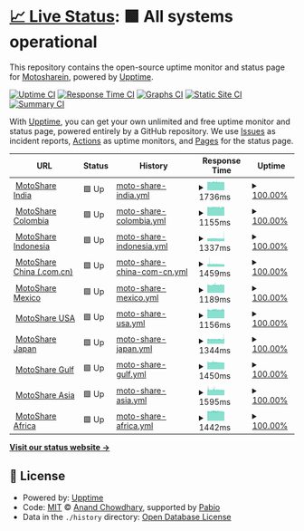 # [📈 Live Status](https://Motosharein.github.io/moto-monitor-upptime): <!--live status--> **🟩 All systems operational**

This repository contains the open-source uptime monitor and status page for [Motosharein](https://Motosharein.github.io/moto-monitor-upptime), powered by [Upptime](https://github.com/upptime/upptime).

[![Uptime CI](https://github.com/Motosharein/moto-monitor-upptime/workflows/Uptime%20CI/badge.svg)](https://github.com/Motosharein/moto-monitor-upptime/actions?query=workflow%3A%22Uptime+CI%22)
[![Response Time CI](https://github.com/Motosharein/moto-monitor-upptime/workflows/Response%20Time%20CI/badge.svg)](https://github.com/Motosharein/moto-monitor-upptime/actions?query=workflow%3A%22Response+Time+CI%22)
[![Graphs CI](https://github.com/Motosharein/moto-monitor-upptime/workflows/Graphs%20CI/badge.svg)](https://github.com/Motosharein/moto-monitor-upptime/actions?query=workflow%3A%22Graphs+CI%22)
[![Static Site CI](https://github.com/Motosharein/moto-monitor-upptime/workflows/Static%20Site%20CI/badge.svg)](https://github.com/Motosharein/moto-monitor-upptime/actions?query=workflow%3A%22Static+Site+CI%22)
[![Summary CI](https://github.com/Motosharein/moto-monitor-upptime/workflows/Summary%20CI/badge.svg)](https://github.com/Motosharein/moto-monitor-upptime/actions?query=workflow%3A%22Summary+CI%22)

With [Upptime](https://upptime.js.org), you can get your own unlimited and free uptime monitor and status page, powered entirely by a GitHub repository. We use [Issues](https://github.com/Motosharein/moto-monitor-upptime/issues) as incident reports, [Actions](https://github.com/Motosharein/moto-monitor-upptime/actions) as uptime monitors, and [Pages](https://Motosharein.github.io/moto-monitor-upptime) for the status page.

<!--start: status pages-->
<!-- This summary is generated by Upptime (https://github.com/upptime/upptime) -->
<!-- Do not edit this manually, your changes will be overwritten -->
<!-- prettier-ignore -->
| URL | Status | History | Response Time | Uptime |
| --- | ------ | ------- | ------------- | ------ |
| <img alt="" src="https://icons.duckduckgo.com/ip3/motoshare.in.ico" height="13"> [MotoShare India](https://motoshare.in) | 🟩 Up | [moto-share-india.yml](https://github.com/Motosharein/moto-monitor-upptime/commits/HEAD/history/moto-share-india.yml) | <details><summary><img alt="Response time graph" src="./graphs/moto-share-india/response-time-week.png" height="20"> 1736ms</summary><br><a href="https://Motosharein.github.io/moto-monitor-upptime/history/moto-share-india"><img alt="Response time 1736" src="https://img.shields.io/endpoint?url=https%3A%2F%2Fraw.githubusercontent.com%2FMotosharein%2Fmoto-monitor-upptime%2FHEAD%2Fapi%2Fmoto-share-india%2Fresponse-time.json"></a><br><a href="https://Motosharein.github.io/moto-monitor-upptime/history/moto-share-india"><img alt="24-hour response time 1722" src="https://img.shields.io/endpoint?url=https%3A%2F%2Fraw.githubusercontent.com%2FMotosharein%2Fmoto-monitor-upptime%2FHEAD%2Fapi%2Fmoto-share-india%2Fresponse-time-day.json"></a><br><a href="https://Motosharein.github.io/moto-monitor-upptime/history/moto-share-india"><img alt="7-day response time 1736" src="https://img.shields.io/endpoint?url=https%3A%2F%2Fraw.githubusercontent.com%2FMotosharein%2Fmoto-monitor-upptime%2FHEAD%2Fapi%2Fmoto-share-india%2Fresponse-time-week.json"></a><br><a href="https://Motosharein.github.io/moto-monitor-upptime/history/moto-share-india"><img alt="30-day response time 1736" src="https://img.shields.io/endpoint?url=https%3A%2F%2Fraw.githubusercontent.com%2FMotosharein%2Fmoto-monitor-upptime%2FHEAD%2Fapi%2Fmoto-share-india%2Fresponse-time-month.json"></a><br><a href="https://Motosharein.github.io/moto-monitor-upptime/history/moto-share-india"><img alt="1-year response time 1736" src="https://img.shields.io/endpoint?url=https%3A%2F%2Fraw.githubusercontent.com%2FMotosharein%2Fmoto-monitor-upptime%2FHEAD%2Fapi%2Fmoto-share-india%2Fresponse-time-year.json"></a></details> | <details><summary><a href="https://Motosharein.github.io/moto-monitor-upptime/history/moto-share-india">100.00%</a></summary><a href="https://Motosharein.github.io/moto-monitor-upptime/history/moto-share-india"><img alt="All-time uptime 100.00%" src="https://img.shields.io/endpoint?url=https%3A%2F%2Fraw.githubusercontent.com%2FMotosharein%2Fmoto-monitor-upptime%2FHEAD%2Fapi%2Fmoto-share-india%2Fuptime.json"></a><br><a href="https://Motosharein.github.io/moto-monitor-upptime/history/moto-share-india"><img alt="24-hour uptime 100.00%" src="https://img.shields.io/endpoint?url=https%3A%2F%2Fraw.githubusercontent.com%2FMotosharein%2Fmoto-monitor-upptime%2FHEAD%2Fapi%2Fmoto-share-india%2Fuptime-day.json"></a><br><a href="https://Motosharein.github.io/moto-monitor-upptime/history/moto-share-india"><img alt="7-day uptime 100.00%" src="https://img.shields.io/endpoint?url=https%3A%2F%2Fraw.githubusercontent.com%2FMotosharein%2Fmoto-monitor-upptime%2FHEAD%2Fapi%2Fmoto-share-india%2Fuptime-week.json"></a><br><a href="https://Motosharein.github.io/moto-monitor-upptime/history/moto-share-india"><img alt="30-day uptime 100.00%" src="https://img.shields.io/endpoint?url=https%3A%2F%2Fraw.githubusercontent.com%2FMotosharein%2Fmoto-monitor-upptime%2FHEAD%2Fapi%2Fmoto-share-india%2Fuptime-month.json"></a><br><a href="https://Motosharein.github.io/moto-monitor-upptime/history/moto-share-india"><img alt="1-year uptime 100.00%" src="https://img.shields.io/endpoint?url=https%3A%2F%2Fraw.githubusercontent.com%2FMotosharein%2Fmoto-monitor-upptime%2FHEAD%2Fapi%2Fmoto-share-india%2Fuptime-year.json"></a></details>
| <img alt="" src="https://icons.duckduckgo.com/ip3/motoshare.co.ico" height="13"> [MotoShare Colombia](https://motoshare.co) | 🟩 Up | [moto-share-colombia.yml](https://github.com/Motosharein/moto-monitor-upptime/commits/HEAD/history/moto-share-colombia.yml) | <details><summary><img alt="Response time graph" src="./graphs/moto-share-colombia/response-time-week.png" height="20"> 1155ms</summary><br><a href="https://Motosharein.github.io/moto-monitor-upptime/history/moto-share-colombia"><img alt="Response time 1155" src="https://img.shields.io/endpoint?url=https%3A%2F%2Fraw.githubusercontent.com%2FMotosharein%2Fmoto-monitor-upptime%2FHEAD%2Fapi%2Fmoto-share-colombia%2Fresponse-time.json"></a><br><a href="https://Motosharein.github.io/moto-monitor-upptime/history/moto-share-colombia"><img alt="24-hour response time 1150" src="https://img.shields.io/endpoint?url=https%3A%2F%2Fraw.githubusercontent.com%2FMotosharein%2Fmoto-monitor-upptime%2FHEAD%2Fapi%2Fmoto-share-colombia%2Fresponse-time-day.json"></a><br><a href="https://Motosharein.github.io/moto-monitor-upptime/history/moto-share-colombia"><img alt="7-day response time 1155" src="https://img.shields.io/endpoint?url=https%3A%2F%2Fraw.githubusercontent.com%2FMotosharein%2Fmoto-monitor-upptime%2FHEAD%2Fapi%2Fmoto-share-colombia%2Fresponse-time-week.json"></a><br><a href="https://Motosharein.github.io/moto-monitor-upptime/history/moto-share-colombia"><img alt="30-day response time 1155" src="https://img.shields.io/endpoint?url=https%3A%2F%2Fraw.githubusercontent.com%2FMotosharein%2Fmoto-monitor-upptime%2FHEAD%2Fapi%2Fmoto-share-colombia%2Fresponse-time-month.json"></a><br><a href="https://Motosharein.github.io/moto-monitor-upptime/history/moto-share-colombia"><img alt="1-year response time 1155" src="https://img.shields.io/endpoint?url=https%3A%2F%2Fraw.githubusercontent.com%2FMotosharein%2Fmoto-monitor-upptime%2FHEAD%2Fapi%2Fmoto-share-colombia%2Fresponse-time-year.json"></a></details> | <details><summary><a href="https://Motosharein.github.io/moto-monitor-upptime/history/moto-share-colombia">100.00%</a></summary><a href="https://Motosharein.github.io/moto-monitor-upptime/history/moto-share-colombia"><img alt="All-time uptime 100.00%" src="https://img.shields.io/endpoint?url=https%3A%2F%2Fraw.githubusercontent.com%2FMotosharein%2Fmoto-monitor-upptime%2FHEAD%2Fapi%2Fmoto-share-colombia%2Fuptime.json"></a><br><a href="https://Motosharein.github.io/moto-monitor-upptime/history/moto-share-colombia"><img alt="24-hour uptime 100.00%" src="https://img.shields.io/endpoint?url=https%3A%2F%2Fraw.githubusercontent.com%2FMotosharein%2Fmoto-monitor-upptime%2FHEAD%2Fapi%2Fmoto-share-colombia%2Fuptime-day.json"></a><br><a href="https://Motosharein.github.io/moto-monitor-upptime/history/moto-share-colombia"><img alt="7-day uptime 100.00%" src="https://img.shields.io/endpoint?url=https%3A%2F%2Fraw.githubusercontent.com%2FMotosharein%2Fmoto-monitor-upptime%2FHEAD%2Fapi%2Fmoto-share-colombia%2Fuptime-week.json"></a><br><a href="https://Motosharein.github.io/moto-monitor-upptime/history/moto-share-colombia"><img alt="30-day uptime 100.00%" src="https://img.shields.io/endpoint?url=https%3A%2F%2Fraw.githubusercontent.com%2FMotosharein%2Fmoto-monitor-upptime%2FHEAD%2Fapi%2Fmoto-share-colombia%2Fuptime-month.json"></a><br><a href="https://Motosharein.github.io/moto-monitor-upptime/history/moto-share-colombia"><img alt="1-year uptime 100.00%" src="https://img.shields.io/endpoint?url=https%3A%2F%2Fraw.githubusercontent.com%2FMotosharein%2Fmoto-monitor-upptime%2FHEAD%2Fapi%2Fmoto-share-colombia%2Fuptime-year.json"></a></details>
| <img alt="" src="https://icons.duckduckgo.com/ip3/motoshare.id.ico" height="13"> [MotoShare Indonesia](https://motoshare.id) | 🟩 Up | [moto-share-indonesia.yml](https://github.com/Motosharein/moto-monitor-upptime/commits/HEAD/history/moto-share-indonesia.yml) | <details><summary><img alt="Response time graph" src="./graphs/moto-share-indonesia/response-time-week.png" height="20"> 1337ms</summary><br><a href="https://Motosharein.github.io/moto-monitor-upptime/history/moto-share-indonesia"><img alt="Response time 1337" src="https://img.shields.io/endpoint?url=https%3A%2F%2Fraw.githubusercontent.com%2FMotosharein%2Fmoto-monitor-upptime%2FHEAD%2Fapi%2Fmoto-share-indonesia%2Fresponse-time.json"></a><br><a href="https://Motosharein.github.io/moto-monitor-upptime/history/moto-share-indonesia"><img alt="24-hour response time 1338" src="https://img.shields.io/endpoint?url=https%3A%2F%2Fraw.githubusercontent.com%2FMotosharein%2Fmoto-monitor-upptime%2FHEAD%2Fapi%2Fmoto-share-indonesia%2Fresponse-time-day.json"></a><br><a href="https://Motosharein.github.io/moto-monitor-upptime/history/moto-share-indonesia"><img alt="7-day response time 1337" src="https://img.shields.io/endpoint?url=https%3A%2F%2Fraw.githubusercontent.com%2FMotosharein%2Fmoto-monitor-upptime%2FHEAD%2Fapi%2Fmoto-share-indonesia%2Fresponse-time-week.json"></a><br><a href="https://Motosharein.github.io/moto-monitor-upptime/history/moto-share-indonesia"><img alt="30-day response time 1337" src="https://img.shields.io/endpoint?url=https%3A%2F%2Fraw.githubusercontent.com%2FMotosharein%2Fmoto-monitor-upptime%2FHEAD%2Fapi%2Fmoto-share-indonesia%2Fresponse-time-month.json"></a><br><a href="https://Motosharein.github.io/moto-monitor-upptime/history/moto-share-indonesia"><img alt="1-year response time 1337" src="https://img.shields.io/endpoint?url=https%3A%2F%2Fraw.githubusercontent.com%2FMotosharein%2Fmoto-monitor-upptime%2FHEAD%2Fapi%2Fmoto-share-indonesia%2Fresponse-time-year.json"></a></details> | <details><summary><a href="https://Motosharein.github.io/moto-monitor-upptime/history/moto-share-indonesia">100.00%</a></summary><a href="https://Motosharein.github.io/moto-monitor-upptime/history/moto-share-indonesia"><img alt="All-time uptime 100.00%" src="https://img.shields.io/endpoint?url=https%3A%2F%2Fraw.githubusercontent.com%2FMotosharein%2Fmoto-monitor-upptime%2FHEAD%2Fapi%2Fmoto-share-indonesia%2Fuptime.json"></a><br><a href="https://Motosharein.github.io/moto-monitor-upptime/history/moto-share-indonesia"><img alt="24-hour uptime 100.00%" src="https://img.shields.io/endpoint?url=https%3A%2F%2Fraw.githubusercontent.com%2FMotosharein%2Fmoto-monitor-upptime%2FHEAD%2Fapi%2Fmoto-share-indonesia%2Fuptime-day.json"></a><br><a href="https://Motosharein.github.io/moto-monitor-upptime/history/moto-share-indonesia"><img alt="7-day uptime 100.00%" src="https://img.shields.io/endpoint?url=https%3A%2F%2Fraw.githubusercontent.com%2FMotosharein%2Fmoto-monitor-upptime%2FHEAD%2Fapi%2Fmoto-share-indonesia%2Fuptime-week.json"></a><br><a href="https://Motosharein.github.io/moto-monitor-upptime/history/moto-share-indonesia"><img alt="30-day uptime 100.00%" src="https://img.shields.io/endpoint?url=https%3A%2F%2Fraw.githubusercontent.com%2FMotosharein%2Fmoto-monitor-upptime%2FHEAD%2Fapi%2Fmoto-share-indonesia%2Fuptime-month.json"></a><br><a href="https://Motosharein.github.io/moto-monitor-upptime/history/moto-share-indonesia"><img alt="1-year uptime 100.00%" src="https://img.shields.io/endpoint?url=https%3A%2F%2Fraw.githubusercontent.com%2FMotosharein%2Fmoto-monitor-upptime%2FHEAD%2Fapi%2Fmoto-share-indonesia%2Fuptime-year.json"></a></details>
| <img alt="" src="https://icons.duckduckgo.com/ip3/motoshare.com.cn.ico" height="13"> [MotoShare China (.com.cn)](https://motoshare.com.cn) | 🟩 Up | [moto-share-china-com-cn.yml](https://github.com/Motosharein/moto-monitor-upptime/commits/HEAD/history/moto-share-china-com-cn.yml) | <details><summary><img alt="Response time graph" src="./graphs/moto-share-china-com-cn/response-time-week.png" height="20"> 1459ms</summary><br><a href="https://Motosharein.github.io/moto-monitor-upptime/history/moto-share-china-com-cn"><img alt="Response time 1459" src="https://img.shields.io/endpoint?url=https%3A%2F%2Fraw.githubusercontent.com%2FMotosharein%2Fmoto-monitor-upptime%2FHEAD%2Fapi%2Fmoto-share-china-com-cn%2Fresponse-time.json"></a><br><a href="https://Motosharein.github.io/moto-monitor-upptime/history/moto-share-china-com-cn"><img alt="24-hour response time 1407" src="https://img.shields.io/endpoint?url=https%3A%2F%2Fraw.githubusercontent.com%2FMotosharein%2Fmoto-monitor-upptime%2FHEAD%2Fapi%2Fmoto-share-china-com-cn%2Fresponse-time-day.json"></a><br><a href="https://Motosharein.github.io/moto-monitor-upptime/history/moto-share-china-com-cn"><img alt="7-day response time 1459" src="https://img.shields.io/endpoint?url=https%3A%2F%2Fraw.githubusercontent.com%2FMotosharein%2Fmoto-monitor-upptime%2FHEAD%2Fapi%2Fmoto-share-china-com-cn%2Fresponse-time-week.json"></a><br><a href="https://Motosharein.github.io/moto-monitor-upptime/history/moto-share-china-com-cn"><img alt="30-day response time 1459" src="https://img.shields.io/endpoint?url=https%3A%2F%2Fraw.githubusercontent.com%2FMotosharein%2Fmoto-monitor-upptime%2FHEAD%2Fapi%2Fmoto-share-china-com-cn%2Fresponse-time-month.json"></a><br><a href="https://Motosharein.github.io/moto-monitor-upptime/history/moto-share-china-com-cn"><img alt="1-year response time 1459" src="https://img.shields.io/endpoint?url=https%3A%2F%2Fraw.githubusercontent.com%2FMotosharein%2Fmoto-monitor-upptime%2FHEAD%2Fapi%2Fmoto-share-china-com-cn%2Fresponse-time-year.json"></a></details> | <details><summary><a href="https://Motosharein.github.io/moto-monitor-upptime/history/moto-share-china-com-cn">100.00%</a></summary><a href="https://Motosharein.github.io/moto-monitor-upptime/history/moto-share-china-com-cn"><img alt="All-time uptime 100.00%" src="https://img.shields.io/endpoint?url=https%3A%2F%2Fraw.githubusercontent.com%2FMotosharein%2Fmoto-monitor-upptime%2FHEAD%2Fapi%2Fmoto-share-china-com-cn%2Fuptime.json"></a><br><a href="https://Motosharein.github.io/moto-monitor-upptime/history/moto-share-china-com-cn"><img alt="24-hour uptime 100.00%" src="https://img.shields.io/endpoint?url=https%3A%2F%2Fraw.githubusercontent.com%2FMotosharein%2Fmoto-monitor-upptime%2FHEAD%2Fapi%2Fmoto-share-china-com-cn%2Fuptime-day.json"></a><br><a href="https://Motosharein.github.io/moto-monitor-upptime/history/moto-share-china-com-cn"><img alt="7-day uptime 100.00%" src="https://img.shields.io/endpoint?url=https%3A%2F%2Fraw.githubusercontent.com%2FMotosharein%2Fmoto-monitor-upptime%2FHEAD%2Fapi%2Fmoto-share-china-com-cn%2Fuptime-week.json"></a><br><a href="https://Motosharein.github.io/moto-monitor-upptime/history/moto-share-china-com-cn"><img alt="30-day uptime 100.00%" src="https://img.shields.io/endpoint?url=https%3A%2F%2Fraw.githubusercontent.com%2FMotosharein%2Fmoto-monitor-upptime%2FHEAD%2Fapi%2Fmoto-share-china-com-cn%2Fuptime-month.json"></a><br><a href="https://Motosharein.github.io/moto-monitor-upptime/history/moto-share-china-com-cn"><img alt="1-year uptime 100.00%" src="https://img.shields.io/endpoint?url=https%3A%2F%2Fraw.githubusercontent.com%2FMotosharein%2Fmoto-monitor-upptime%2FHEAD%2Fapi%2Fmoto-share-china-com-cn%2Fuptime-year.json"></a></details>
| <img alt="" src="https://icons.duckduckgo.com/ip3/motoshare.mx.ico" height="13"> [MotoShare Mexico](https://motoshare.mx) | 🟩 Up | [moto-share-mexico.yml](https://github.com/Motosharein/moto-monitor-upptime/commits/HEAD/history/moto-share-mexico.yml) | <details><summary><img alt="Response time graph" src="./graphs/moto-share-mexico/response-time-week.png" height="20"> 1189ms</summary><br><a href="https://Motosharein.github.io/moto-monitor-upptime/history/moto-share-mexico"><img alt="Response time 1189" src="https://img.shields.io/endpoint?url=https%3A%2F%2Fraw.githubusercontent.com%2FMotosharein%2Fmoto-monitor-upptime%2FHEAD%2Fapi%2Fmoto-share-mexico%2Fresponse-time.json"></a><br><a href="https://Motosharein.github.io/moto-monitor-upptime/history/moto-share-mexico"><img alt="24-hour response time 1198" src="https://img.shields.io/endpoint?url=https%3A%2F%2Fraw.githubusercontent.com%2FMotosharein%2Fmoto-monitor-upptime%2FHEAD%2Fapi%2Fmoto-share-mexico%2Fresponse-time-day.json"></a><br><a href="https://Motosharein.github.io/moto-monitor-upptime/history/moto-share-mexico"><img alt="7-day response time 1189" src="https://img.shields.io/endpoint?url=https%3A%2F%2Fraw.githubusercontent.com%2FMotosharein%2Fmoto-monitor-upptime%2FHEAD%2Fapi%2Fmoto-share-mexico%2Fresponse-time-week.json"></a><br><a href="https://Motosharein.github.io/moto-monitor-upptime/history/moto-share-mexico"><img alt="30-day response time 1189" src="https://img.shields.io/endpoint?url=https%3A%2F%2Fraw.githubusercontent.com%2FMotosharein%2Fmoto-monitor-upptime%2FHEAD%2Fapi%2Fmoto-share-mexico%2Fresponse-time-month.json"></a><br><a href="https://Motosharein.github.io/moto-monitor-upptime/history/moto-share-mexico"><img alt="1-year response time 1189" src="https://img.shields.io/endpoint?url=https%3A%2F%2Fraw.githubusercontent.com%2FMotosharein%2Fmoto-monitor-upptime%2FHEAD%2Fapi%2Fmoto-share-mexico%2Fresponse-time-year.json"></a></details> | <details><summary><a href="https://Motosharein.github.io/moto-monitor-upptime/history/moto-share-mexico">100.00%</a></summary><a href="https://Motosharein.github.io/moto-monitor-upptime/history/moto-share-mexico"><img alt="All-time uptime 100.00%" src="https://img.shields.io/endpoint?url=https%3A%2F%2Fraw.githubusercontent.com%2FMotosharein%2Fmoto-monitor-upptime%2FHEAD%2Fapi%2Fmoto-share-mexico%2Fuptime.json"></a><br><a href="https://Motosharein.github.io/moto-monitor-upptime/history/moto-share-mexico"><img alt="24-hour uptime 100.00%" src="https://img.shields.io/endpoint?url=https%3A%2F%2Fraw.githubusercontent.com%2FMotosharein%2Fmoto-monitor-upptime%2FHEAD%2Fapi%2Fmoto-share-mexico%2Fuptime-day.json"></a><br><a href="https://Motosharein.github.io/moto-monitor-upptime/history/moto-share-mexico"><img alt="7-day uptime 100.00%" src="https://img.shields.io/endpoint?url=https%3A%2F%2Fraw.githubusercontent.com%2FMotosharein%2Fmoto-monitor-upptime%2FHEAD%2Fapi%2Fmoto-share-mexico%2Fuptime-week.json"></a><br><a href="https://Motosharein.github.io/moto-monitor-upptime/history/moto-share-mexico"><img alt="30-day uptime 100.00%" src="https://img.shields.io/endpoint?url=https%3A%2F%2Fraw.githubusercontent.com%2FMotosharein%2Fmoto-monitor-upptime%2FHEAD%2Fapi%2Fmoto-share-mexico%2Fuptime-month.json"></a><br><a href="https://Motosharein.github.io/moto-monitor-upptime/history/moto-share-mexico"><img alt="1-year uptime 100.00%" src="https://img.shields.io/endpoint?url=https%3A%2F%2Fraw.githubusercontent.com%2FMotosharein%2Fmoto-monitor-upptime%2FHEAD%2Fapi%2Fmoto-share-mexico%2Fuptime-year.json"></a></details>
| <img alt="" src="https://icons.duckduckgo.com/ip3/motoshare.us.ico" height="13"> [MotoShare USA](https://motoshare.us) | 🟩 Up | [moto-share-usa.yml](https://github.com/Motosharein/moto-monitor-upptime/commits/HEAD/history/moto-share-usa.yml) | <details><summary><img alt="Response time graph" src="./graphs/moto-share-usa/response-time-week.png" height="20"> 1156ms</summary><br><a href="https://Motosharein.github.io/moto-monitor-upptime/history/moto-share-usa"><img alt="Response time 1156" src="https://img.shields.io/endpoint?url=https%3A%2F%2Fraw.githubusercontent.com%2FMotosharein%2Fmoto-monitor-upptime%2FHEAD%2Fapi%2Fmoto-share-usa%2Fresponse-time.json"></a><br><a href="https://Motosharein.github.io/moto-monitor-upptime/history/moto-share-usa"><img alt="24-hour response time 1150" src="https://img.shields.io/endpoint?url=https%3A%2F%2Fraw.githubusercontent.com%2FMotosharein%2Fmoto-monitor-upptime%2FHEAD%2Fapi%2Fmoto-share-usa%2Fresponse-time-day.json"></a><br><a href="https://Motosharein.github.io/moto-monitor-upptime/history/moto-share-usa"><img alt="7-day response time 1156" src="https://img.shields.io/endpoint?url=https%3A%2F%2Fraw.githubusercontent.com%2FMotosharein%2Fmoto-monitor-upptime%2FHEAD%2Fapi%2Fmoto-share-usa%2Fresponse-time-week.json"></a><br><a href="https://Motosharein.github.io/moto-monitor-upptime/history/moto-share-usa"><img alt="30-day response time 1156" src="https://img.shields.io/endpoint?url=https%3A%2F%2Fraw.githubusercontent.com%2FMotosharein%2Fmoto-monitor-upptime%2FHEAD%2Fapi%2Fmoto-share-usa%2Fresponse-time-month.json"></a><br><a href="https://Motosharein.github.io/moto-monitor-upptime/history/moto-share-usa"><img alt="1-year response time 1156" src="https://img.shields.io/endpoint?url=https%3A%2F%2Fraw.githubusercontent.com%2FMotosharein%2Fmoto-monitor-upptime%2FHEAD%2Fapi%2Fmoto-share-usa%2Fresponse-time-year.json"></a></details> | <details><summary><a href="https://Motosharein.github.io/moto-monitor-upptime/history/moto-share-usa">100.00%</a></summary><a href="https://Motosharein.github.io/moto-monitor-upptime/history/moto-share-usa"><img alt="All-time uptime 100.00%" src="https://img.shields.io/endpoint?url=https%3A%2F%2Fraw.githubusercontent.com%2FMotosharein%2Fmoto-monitor-upptime%2FHEAD%2Fapi%2Fmoto-share-usa%2Fuptime.json"></a><br><a href="https://Motosharein.github.io/moto-monitor-upptime/history/moto-share-usa"><img alt="24-hour uptime 100.00%" src="https://img.shields.io/endpoint?url=https%3A%2F%2Fraw.githubusercontent.com%2FMotosharein%2Fmoto-monitor-upptime%2FHEAD%2Fapi%2Fmoto-share-usa%2Fuptime-day.json"></a><br><a href="https://Motosharein.github.io/moto-monitor-upptime/history/moto-share-usa"><img alt="7-day uptime 100.00%" src="https://img.shields.io/endpoint?url=https%3A%2F%2Fraw.githubusercontent.com%2FMotosharein%2Fmoto-monitor-upptime%2FHEAD%2Fapi%2Fmoto-share-usa%2Fuptime-week.json"></a><br><a href="https://Motosharein.github.io/moto-monitor-upptime/history/moto-share-usa"><img alt="30-day uptime 100.00%" src="https://img.shields.io/endpoint?url=https%3A%2F%2Fraw.githubusercontent.com%2FMotosharein%2Fmoto-monitor-upptime%2FHEAD%2Fapi%2Fmoto-share-usa%2Fuptime-month.json"></a><br><a href="https://Motosharein.github.io/moto-monitor-upptime/history/moto-share-usa"><img alt="1-year uptime 100.00%" src="https://img.shields.io/endpoint?url=https%3A%2F%2Fraw.githubusercontent.com%2FMotosharein%2Fmoto-monitor-upptime%2FHEAD%2Fapi%2Fmoto-share-usa%2Fuptime-year.json"></a></details>
| <img alt="" src="https://icons.duckduckgo.com/ip3/motoshare.jp.ico" height="13"> [MotoShare Japan](https://motoshare.jp) | 🟩 Up | [moto-share-japan.yml](https://github.com/Motosharein/moto-monitor-upptime/commits/HEAD/history/moto-share-japan.yml) | <details><summary><img alt="Response time graph" src="./graphs/moto-share-japan/response-time-week.png" height="20"> 1344ms</summary><br><a href="https://Motosharein.github.io/moto-monitor-upptime/history/moto-share-japan"><img alt="Response time 1344" src="https://img.shields.io/endpoint?url=https%3A%2F%2Fraw.githubusercontent.com%2FMotosharein%2Fmoto-monitor-upptime%2FHEAD%2Fapi%2Fmoto-share-japan%2Fresponse-time.json"></a><br><a href="https://Motosharein.github.io/moto-monitor-upptime/history/moto-share-japan"><img alt="24-hour response time 1339" src="https://img.shields.io/endpoint?url=https%3A%2F%2Fraw.githubusercontent.com%2FMotosharein%2Fmoto-monitor-upptime%2FHEAD%2Fapi%2Fmoto-share-japan%2Fresponse-time-day.json"></a><br><a href="https://Motosharein.github.io/moto-monitor-upptime/history/moto-share-japan"><img alt="7-day response time 1344" src="https://img.shields.io/endpoint?url=https%3A%2F%2Fraw.githubusercontent.com%2FMotosharein%2Fmoto-monitor-upptime%2FHEAD%2Fapi%2Fmoto-share-japan%2Fresponse-time-week.json"></a><br><a href="https://Motosharein.github.io/moto-monitor-upptime/history/moto-share-japan"><img alt="30-day response time 1344" src="https://img.shields.io/endpoint?url=https%3A%2F%2Fraw.githubusercontent.com%2FMotosharein%2Fmoto-monitor-upptime%2FHEAD%2Fapi%2Fmoto-share-japan%2Fresponse-time-month.json"></a><br><a href="https://Motosharein.github.io/moto-monitor-upptime/history/moto-share-japan"><img alt="1-year response time 1344" src="https://img.shields.io/endpoint?url=https%3A%2F%2Fraw.githubusercontent.com%2FMotosharein%2Fmoto-monitor-upptime%2FHEAD%2Fapi%2Fmoto-share-japan%2Fresponse-time-year.json"></a></details> | <details><summary><a href="https://Motosharein.github.io/moto-monitor-upptime/history/moto-share-japan">100.00%</a></summary><a href="https://Motosharein.github.io/moto-monitor-upptime/history/moto-share-japan"><img alt="All-time uptime 100.00%" src="https://img.shields.io/endpoint?url=https%3A%2F%2Fraw.githubusercontent.com%2FMotosharein%2Fmoto-monitor-upptime%2FHEAD%2Fapi%2Fmoto-share-japan%2Fuptime.json"></a><br><a href="https://Motosharein.github.io/moto-monitor-upptime/history/moto-share-japan"><img alt="24-hour uptime 100.00%" src="https://img.shields.io/endpoint?url=https%3A%2F%2Fraw.githubusercontent.com%2FMotosharein%2Fmoto-monitor-upptime%2FHEAD%2Fapi%2Fmoto-share-japan%2Fuptime-day.json"></a><br><a href="https://Motosharein.github.io/moto-monitor-upptime/history/moto-share-japan"><img alt="7-day uptime 100.00%" src="https://img.shields.io/endpoint?url=https%3A%2F%2Fraw.githubusercontent.com%2FMotosharein%2Fmoto-monitor-upptime%2FHEAD%2Fapi%2Fmoto-share-japan%2Fuptime-week.json"></a><br><a href="https://Motosharein.github.io/moto-monitor-upptime/history/moto-share-japan"><img alt="30-day uptime 100.00%" src="https://img.shields.io/endpoint?url=https%3A%2F%2Fraw.githubusercontent.com%2FMotosharein%2Fmoto-monitor-upptime%2FHEAD%2Fapi%2Fmoto-share-japan%2Fuptime-month.json"></a><br><a href="https://Motosharein.github.io/moto-monitor-upptime/history/moto-share-japan"><img alt="1-year uptime 100.00%" src="https://img.shields.io/endpoint?url=https%3A%2F%2Fraw.githubusercontent.com%2FMotosharein%2Fmoto-monitor-upptime%2FHEAD%2Fapi%2Fmoto-share-japan%2Fuptime-year.json"></a></details>
| <img alt="" src="https://icons.duckduckgo.com/ip3/motosharegulf.com.ico" height="13"> [MotoShare Gulf](https://motosharegulf.com) | 🟩 Up | [moto-share-gulf.yml](https://github.com/Motosharein/moto-monitor-upptime/commits/HEAD/history/moto-share-gulf.yml) | <details><summary><img alt="Response time graph" src="./graphs/moto-share-gulf/response-time-week.png" height="20"> 1450ms</summary><br><a href="https://Motosharein.github.io/moto-monitor-upptime/history/moto-share-gulf"><img alt="Response time 1450" src="https://img.shields.io/endpoint?url=https%3A%2F%2Fraw.githubusercontent.com%2FMotosharein%2Fmoto-monitor-upptime%2FHEAD%2Fapi%2Fmoto-share-gulf%2Fresponse-time.json"></a><br><a href="https://Motosharein.github.io/moto-monitor-upptime/history/moto-share-gulf"><img alt="24-hour response time 1418" src="https://img.shields.io/endpoint?url=https%3A%2F%2Fraw.githubusercontent.com%2FMotosharein%2Fmoto-monitor-upptime%2FHEAD%2Fapi%2Fmoto-share-gulf%2Fresponse-time-day.json"></a><br><a href="https://Motosharein.github.io/moto-monitor-upptime/history/moto-share-gulf"><img alt="7-day response time 1450" src="https://img.shields.io/endpoint?url=https%3A%2F%2Fraw.githubusercontent.com%2FMotosharein%2Fmoto-monitor-upptime%2FHEAD%2Fapi%2Fmoto-share-gulf%2Fresponse-time-week.json"></a><br><a href="https://Motosharein.github.io/moto-monitor-upptime/history/moto-share-gulf"><img alt="30-day response time 1450" src="https://img.shields.io/endpoint?url=https%3A%2F%2Fraw.githubusercontent.com%2FMotosharein%2Fmoto-monitor-upptime%2FHEAD%2Fapi%2Fmoto-share-gulf%2Fresponse-time-month.json"></a><br><a href="https://Motosharein.github.io/moto-monitor-upptime/history/moto-share-gulf"><img alt="1-year response time 1450" src="https://img.shields.io/endpoint?url=https%3A%2F%2Fraw.githubusercontent.com%2FMotosharein%2Fmoto-monitor-upptime%2FHEAD%2Fapi%2Fmoto-share-gulf%2Fresponse-time-year.json"></a></details> | <details><summary><a href="https://Motosharein.github.io/moto-monitor-upptime/history/moto-share-gulf">100.00%</a></summary><a href="https://Motosharein.github.io/moto-monitor-upptime/history/moto-share-gulf"><img alt="All-time uptime 100.00%" src="https://img.shields.io/endpoint?url=https%3A%2F%2Fraw.githubusercontent.com%2FMotosharein%2Fmoto-monitor-upptime%2FHEAD%2Fapi%2Fmoto-share-gulf%2Fuptime.json"></a><br><a href="https://Motosharein.github.io/moto-monitor-upptime/history/moto-share-gulf"><img alt="24-hour uptime 100.00%" src="https://img.shields.io/endpoint?url=https%3A%2F%2Fraw.githubusercontent.com%2FMotosharein%2Fmoto-monitor-upptime%2FHEAD%2Fapi%2Fmoto-share-gulf%2Fuptime-day.json"></a><br><a href="https://Motosharein.github.io/moto-monitor-upptime/history/moto-share-gulf"><img alt="7-day uptime 100.00%" src="https://img.shields.io/endpoint?url=https%3A%2F%2Fraw.githubusercontent.com%2FMotosharein%2Fmoto-monitor-upptime%2FHEAD%2Fapi%2Fmoto-share-gulf%2Fuptime-week.json"></a><br><a href="https://Motosharein.github.io/moto-monitor-upptime/history/moto-share-gulf"><img alt="30-day uptime 100.00%" src="https://img.shields.io/endpoint?url=https%3A%2F%2Fraw.githubusercontent.com%2FMotosharein%2Fmoto-monitor-upptime%2FHEAD%2Fapi%2Fmoto-share-gulf%2Fuptime-month.json"></a><br><a href="https://Motosharein.github.io/moto-monitor-upptime/history/moto-share-gulf"><img alt="1-year uptime 100.00%" src="https://img.shields.io/endpoint?url=https%3A%2F%2Fraw.githubusercontent.com%2FMotosharein%2Fmoto-monitor-upptime%2FHEAD%2Fapi%2Fmoto-share-gulf%2Fuptime-year.json"></a></details>
| <img alt="" src="https://icons.duckduckgo.com/ip3/motoshare.asia.ico" height="13"> [MotoShare Asia](https://motoshare.asia) | 🟩 Up | [moto-share-asia.yml](https://github.com/Motosharein/moto-monitor-upptime/commits/HEAD/history/moto-share-asia.yml) | <details><summary><img alt="Response time graph" src="./graphs/moto-share-asia/response-time-week.png" height="20"> 1595ms</summary><br><a href="https://Motosharein.github.io/moto-monitor-upptime/history/moto-share-asia"><img alt="Response time 1595" src="https://img.shields.io/endpoint?url=https%3A%2F%2Fraw.githubusercontent.com%2FMotosharein%2Fmoto-monitor-upptime%2FHEAD%2Fapi%2Fmoto-share-asia%2Fresponse-time.json"></a><br><a href="https://Motosharein.github.io/moto-monitor-upptime/history/moto-share-asia"><img alt="24-hour response time 1546" src="https://img.shields.io/endpoint?url=https%3A%2F%2Fraw.githubusercontent.com%2FMotosharein%2Fmoto-monitor-upptime%2FHEAD%2Fapi%2Fmoto-share-asia%2Fresponse-time-day.json"></a><br><a href="https://Motosharein.github.io/moto-monitor-upptime/history/moto-share-asia"><img alt="7-day response time 1595" src="https://img.shields.io/endpoint?url=https%3A%2F%2Fraw.githubusercontent.com%2FMotosharein%2Fmoto-monitor-upptime%2FHEAD%2Fapi%2Fmoto-share-asia%2Fresponse-time-week.json"></a><br><a href="https://Motosharein.github.io/moto-monitor-upptime/history/moto-share-asia"><img alt="30-day response time 1595" src="https://img.shields.io/endpoint?url=https%3A%2F%2Fraw.githubusercontent.com%2FMotosharein%2Fmoto-monitor-upptime%2FHEAD%2Fapi%2Fmoto-share-asia%2Fresponse-time-month.json"></a><br><a href="https://Motosharein.github.io/moto-monitor-upptime/history/moto-share-asia"><img alt="1-year response time 1595" src="https://img.shields.io/endpoint?url=https%3A%2F%2Fraw.githubusercontent.com%2FMotosharein%2Fmoto-monitor-upptime%2FHEAD%2Fapi%2Fmoto-share-asia%2Fresponse-time-year.json"></a></details> | <details><summary><a href="https://Motosharein.github.io/moto-monitor-upptime/history/moto-share-asia">100.00%</a></summary><a href="https://Motosharein.github.io/moto-monitor-upptime/history/moto-share-asia"><img alt="All-time uptime 100.00%" src="https://img.shields.io/endpoint?url=https%3A%2F%2Fraw.githubusercontent.com%2FMotosharein%2Fmoto-monitor-upptime%2FHEAD%2Fapi%2Fmoto-share-asia%2Fuptime.json"></a><br><a href="https://Motosharein.github.io/moto-monitor-upptime/history/moto-share-asia"><img alt="24-hour uptime 100.00%" src="https://img.shields.io/endpoint?url=https%3A%2F%2Fraw.githubusercontent.com%2FMotosharein%2Fmoto-monitor-upptime%2FHEAD%2Fapi%2Fmoto-share-asia%2Fuptime-day.json"></a><br><a href="https://Motosharein.github.io/moto-monitor-upptime/history/moto-share-asia"><img alt="7-day uptime 100.00%" src="https://img.shields.io/endpoint?url=https%3A%2F%2Fraw.githubusercontent.com%2FMotosharein%2Fmoto-monitor-upptime%2FHEAD%2Fapi%2Fmoto-share-asia%2Fuptime-week.json"></a><br><a href="https://Motosharein.github.io/moto-monitor-upptime/history/moto-share-asia"><img alt="30-day uptime 100.00%" src="https://img.shields.io/endpoint?url=https%3A%2F%2Fraw.githubusercontent.com%2FMotosharein%2Fmoto-monitor-upptime%2FHEAD%2Fapi%2Fmoto-share-asia%2Fuptime-month.json"></a><br><a href="https://Motosharein.github.io/moto-monitor-upptime/history/moto-share-asia"><img alt="1-year uptime 100.00%" src="https://img.shields.io/endpoint?url=https%3A%2F%2Fraw.githubusercontent.com%2FMotosharein%2Fmoto-monitor-upptime%2FHEAD%2Fapi%2Fmoto-share-asia%2Fuptime-year.json"></a></details>
| <img alt="" src="https://icons.duckduckgo.com/ip3/motoshareafrica.com.ico" height="13"> [MotoShare Africa](https://motoshareafrica.com) | 🟩 Up | [moto-share-africa.yml](https://github.com/Motosharein/moto-monitor-upptime/commits/HEAD/history/moto-share-africa.yml) | <details><summary><img alt="Response time graph" src="./graphs/moto-share-africa/response-time-week.png" height="20"> 1442ms</summary><br><a href="https://Motosharein.github.io/moto-monitor-upptime/history/moto-share-africa"><img alt="Response time 1442" src="https://img.shields.io/endpoint?url=https%3A%2F%2Fraw.githubusercontent.com%2FMotosharein%2Fmoto-monitor-upptime%2FHEAD%2Fapi%2Fmoto-share-africa%2Fresponse-time.json"></a><br><a href="https://Motosharein.github.io/moto-monitor-upptime/history/moto-share-africa"><img alt="24-hour response time 1426" src="https://img.shields.io/endpoint?url=https%3A%2F%2Fraw.githubusercontent.com%2FMotosharein%2Fmoto-monitor-upptime%2FHEAD%2Fapi%2Fmoto-share-africa%2Fresponse-time-day.json"></a><br><a href="https://Motosharein.github.io/moto-monitor-upptime/history/moto-share-africa"><img alt="7-day response time 1442" src="https://img.shields.io/endpoint?url=https%3A%2F%2Fraw.githubusercontent.com%2FMotosharein%2Fmoto-monitor-upptime%2FHEAD%2Fapi%2Fmoto-share-africa%2Fresponse-time-week.json"></a><br><a href="https://Motosharein.github.io/moto-monitor-upptime/history/moto-share-africa"><img alt="30-day response time 1442" src="https://img.shields.io/endpoint?url=https%3A%2F%2Fraw.githubusercontent.com%2FMotosharein%2Fmoto-monitor-upptime%2FHEAD%2Fapi%2Fmoto-share-africa%2Fresponse-time-month.json"></a><br><a href="https://Motosharein.github.io/moto-monitor-upptime/history/moto-share-africa"><img alt="1-year response time 1442" src="https://img.shields.io/endpoint?url=https%3A%2F%2Fraw.githubusercontent.com%2FMotosharein%2Fmoto-monitor-upptime%2FHEAD%2Fapi%2Fmoto-share-africa%2Fresponse-time-year.json"></a></details> | <details><summary><a href="https://Motosharein.github.io/moto-monitor-upptime/history/moto-share-africa">100.00%</a></summary><a href="https://Motosharein.github.io/moto-monitor-upptime/history/moto-share-africa"><img alt="All-time uptime 100.00%" src="https://img.shields.io/endpoint?url=https%3A%2F%2Fraw.githubusercontent.com%2FMotosharein%2Fmoto-monitor-upptime%2FHEAD%2Fapi%2Fmoto-share-africa%2Fuptime.json"></a><br><a href="https://Motosharein.github.io/moto-monitor-upptime/history/moto-share-africa"><img alt="24-hour uptime 100.00%" src="https://img.shields.io/endpoint?url=https%3A%2F%2Fraw.githubusercontent.com%2FMotosharein%2Fmoto-monitor-upptime%2FHEAD%2Fapi%2Fmoto-share-africa%2Fuptime-day.json"></a><br><a href="https://Motosharein.github.io/moto-monitor-upptime/history/moto-share-africa"><img alt="7-day uptime 100.00%" src="https://img.shields.io/endpoint?url=https%3A%2F%2Fraw.githubusercontent.com%2FMotosharein%2Fmoto-monitor-upptime%2FHEAD%2Fapi%2Fmoto-share-africa%2Fuptime-week.json"></a><br><a href="https://Motosharein.github.io/moto-monitor-upptime/history/moto-share-africa"><img alt="30-day uptime 100.00%" src="https://img.shields.io/endpoint?url=https%3A%2F%2Fraw.githubusercontent.com%2FMotosharein%2Fmoto-monitor-upptime%2FHEAD%2Fapi%2Fmoto-share-africa%2Fuptime-month.json"></a><br><a href="https://Motosharein.github.io/moto-monitor-upptime/history/moto-share-africa"><img alt="1-year uptime 100.00%" src="https://img.shields.io/endpoint?url=https%3A%2F%2Fraw.githubusercontent.com%2FMotosharein%2Fmoto-monitor-upptime%2FHEAD%2Fapi%2Fmoto-share-africa%2Fuptime-year.json"></a></details>

<!--end: status pages-->

[**Visit our status website →**](https://Motosharein.github.io/moto-monitor-upptime)

## 📄 License

- Powered by: [Upptime](https://github.com/upptime/upptime)
- Code: [MIT](./LICENSE) © [Anand Chowdhary](https://anandchowdhary.com), supported by [Pabio](https://pabio.com)
- Data in the `./history` directory: [Open Database License](https://opendatacommons.org/licenses/odbl/1-0/)

